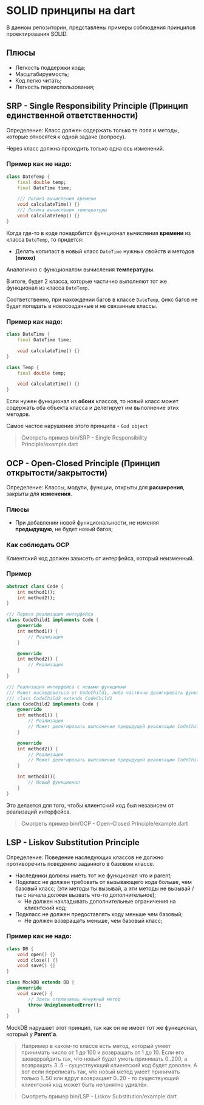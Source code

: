 # SOLID принципы на dart
В данном репозитории, представлены примеры соблюдения принципов проектирования SOLID.

## Плюсы
- Легкость поддержки кода;
- Масштабируемость;
- Код легко читать;
- Легкость переиспользования;

## SRP - Single Responsibility Principle (Принцип единственной ответственности)
Определение: Класс должен содержать только те поля и методы, которые относятся к одной задаче (вопросу).

Через класс должна проходить только одна ось изменений.

### Пример как не надо:
```dart
class DateTemp {
    final double temp;
    final DateTime time;

    /// Логика вычисления времени
    void calculateTime() {}
    /// Логика вычисления температуры
    void calculateTemp() {}
}
```
Когда где-то в коде понадобится функционал вычисления __времени__ из класса `DateTemp`, то придется:

- Делать копипаст в новый класс `DateTime` нужных свойств и методов __(плохо)__

Аналогично с функционалом вычисления __температуры__.

В итоге, будет 2 класса, которые частично выполняют тот же функционал из класса `DateTemp`.

Соответственно, при нахождении багов в классе `DateTemp`, фикс багов не будет попадать в новосозданные и не связанные классы.

### Пример как надо:
```dart
class DateTime {
    final DateTime time;

    void calculateTime() {}
}

class Temp {
    final double temp;

    void calculateTime() {}
}
```

Если нужен функционал из __обоих__ классов, то новый класс может содержать оба объекта класса и делегирует им выполнение этих методов.

Самое частое нарушение этого принципа - `God object`

> Смотреть пример bin/SRP - Single Responsibility Principle/example.dart

## OCP - Open-Closed Principle (Принцип открытости/закрытости)

Определение: Классы, модули, функции, открыты для __расширения__, закрыты для __изменения__.

### Плюсы

- При добавлении новой функциональности, не изменяя __предыдущую__, не будет новый багов;

### Как соблюдать OCP

Клиентский код должен зависеть от интерфейса, который неизменный.

### Пример

```dart
abstract class Code {
    int method1();
    int method2();
}

/// Первая реализация интерфейса
class CodeChild1 implements Code {
    @override
    int method1() {
        // Реализация
    }

    @override
    int method2() {
        // Реализация
    }
}

/// Реализация интерфейса с новыми функциями
/// Может наследоваться от CodeChild1, либо частично делигировать функционал в CodeChild1
/// class CodeChild2 extends CodeChild1
class CodeChild2 implements Code {
    @override
    int method1() {
        // Реализация
        // Может делигировать выполнение предыдущей реализации CodeChild1.method1()
    }

    @override
    int method2() {
        // Реализация
        // Может делигировать выполнение предыдущей реализации CodeChild1.method2()
    }

    int method3(){
        // Новый функционал
    }
}
```

Это делается для того, чтобы клиентский код был независем от реализаций интерфейса.

> Смотреть пример bin/OCP - Open-Closed Principle/example.dart

## LSP - Liskov Substitution Principle

Определение: Поведение наследующих классов не должно противоречить поведению заданного в базовом классе.

- Наследники должны иметь тот же функционал что и parent;
- Подкласс не должен требовать от вызывающего кода больше, чем базовый класс; (эти методы ты вызывай, а эти методы не вызывай / ты с начала должен вызвать что-то дополнительное);
    - Не должен накладывать дополнительные ограничения на клиентский код;
- Подкласс не должен предоставлять коду меньше чем базовый; 
    - Не должен возвращать меньше, чем базовый класс;

### Пример как не надо:

```dart
class DB {
    void open() {}
    void close() {}
    void save() {}
}

class MockDB extends DB {
    @override
    void save() {
        // Здесь отключаешь ненужный метод
        throw UnimplementedError();
    }
}
```

MockDB нарушает этот принцип, так как он не имеет тот же функционал, который у __Parent'a__.

> Например в каком-то классе есть метод, который умеет принимать число от 1 до 100 и возвращать от 1 до 10. Если его заоверрайдить так, что новый будет уметь принимать 0..200, а возвращать 3..5 - существующий клиентский код будет доволен. А вот если переписать так, что новый метод умеет принимать только 1..50 или вдруг возвращает 0..20 - то существующий клиентский код может быть неприятно удивлён.

> Смотреть пример bin/LSP - Liskov Substitution/example.dart